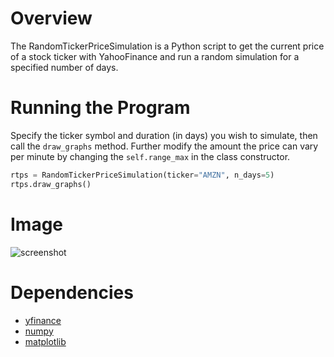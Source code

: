 # Overview
The RandomTickerPriceSimulation is a Python script to get the current price of a stock ticker with YahooFinance and run a random simulation for a specified number of days.

# Running the Program
Specify the ticker symbol and duration (in days) you wish to simulate, then call the `draw_graphs` method. Further modify the amount the price can vary per minute by changing the `self.range_max` in the class constructor.

~~~Python
rtps = RandomTickerPriceSimulation(ticker="AMZN", n_days=5)
rtps.draw_graphs()
~~~

# Image
![screenshot](https://github.com/15jdberry/simulation_random_ticker_price/assets/148604533/63befd3d-2c09-4099-974e-ed1d7eaf4a85)


# Dependencies
- [yfinance](https://pypi.org/project/yfinance/)
- [numpy](https://pypi.org/project/numpy/)
- [matplotlib](https://pypi.org/project/matplotlib/)
